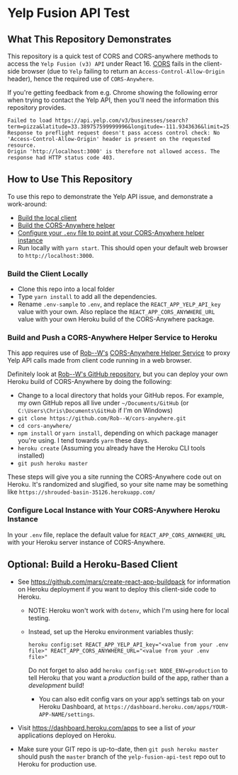 # Yelp Fusion API Test

## What This Repository Demonstrates

This repository is a quick test of CORS and CORS-anywhere methods to access the `Yelp Fusion (v3) API` under React 16. [CORS](https://developer.mozilla.org/en-US/docs/Web/HTTP/CORS) fails in the client-side browser (due to `Yelp` failing to return an `Access-Control-Allow-Origin` header), hence the required use of `CORS-Anywhere`.

If you're getting feedback from e.g. Chrome showing the following error when trying to contact the Yelp API, then you'll need the information this repository provides.

```text
Failed to load https://api.yelp.com/v3/businesses/search?term=pizza&latitude=33.389757599999996&longitude=-111.9343636&limit=25:
Response to preflight request doesn't pass access control check: No 'Access-Control-Allow-Origin' header is present on the requested resource.
Origin 'http://localhost:3000' is therefore not allowed access. The response had HTTP status code 403.
```

## How to Use This Repository

To use this repo to demonstrate the Yelp API issue, and demonstrate a work-around:

* [Build the local client](#build-the-client-locally)
* [Build the CORS-Anywhere helper](#build-and-push-a-cors-anywhere-helper-service-to-heroku)
* [Configure your `.env` file to point at your CORS-Anywhere helper instance](#configure-local-instance-with-your-cors-anywhere-heroku-instance)
* Run locally with `yarn start`. This should open your default web browser to `http://localhost:3000`.

### Build the Client Locally

* Clone this repo into a local folder
* Type `yarn install` to add all the dependencies.
* Rename `.env-sample` to `.env`, and replace the `REACT_APP_YELP_API_key` value with your own. Also replace the `REACT_APP_CORS_ANYWHERE_URL` value with your own Heroku build of the CORS-Anywhere package.

### Build and Push a CORS-Anywhere Helper Service to Heroku

This app requires use of [Rob--W's](https://github.com/Rob--W/cors-anywhere/) [CORS-Anywhere Helper Service](https://cors-anywhere.herokuapp.com/) to proxy Yelp API calls made from client code running in a web browser.

Definitely look at [Rob--W's GitHub repository](https://github.com/Rob--W/cors-anywhere/), but you can deploy your own Heroku build of CORS-Anywhere by doing the following:

* Change to a local directory that holds your GitHub repos. For example, my own GitHub repos all live under `~/Documents/GitHub` (or `C:\Users\Chris\Documents\GitHub` if I'm on Windows)
* `git clone https://github.com/Rob--W/cors-anywhere.git`
* `cd cors-anywhere/`
* `npm install` or `yarn install`, depending on which package manager you're using. I tend towards `yarn` these days.
* `heroku create` (Assuming you already have the Heroku CLI tools installed)
* `git push heroku master`

These steps will give you a site running the CORS-Anywhere code out on Heroku. It's randomized and slugified, so your site name may be something like `https://shrouded-basin-35126.herokuapp.com/`

### Configure Local Instance with Your CORS-Anywhere Heroku Instance

In your `.env` file, replace the default value for `REACT_APP_CORS_ANYWHERE_URL` with your Heroku server instance of CORS-Anywhere.

## Optional: Build a Heroku-Based Client

* See https://github.com/mars/create-react-app-buildpack for information on Heroku deployment if you want to deploy this client-side code to Heroku.

  * NOTE: Heroku won't work with `dotenv`, which I'm using here for local testing.
  * Instead, set up the Heroku environment variables thusly:

    ```text
    heroku config:set REACT_APP_YELP_API_key="<value from your .env file>" REACT_APP_CORS_ANYWHERE_URL="<value from your .env file>"
    ```

    Do not forget to also add `heroku config:set NODE_ENV=production` to tell Heroku that you want a _production_ build of the app, rather than a _development_ build!

    * You can also edit config vars on your app’s settings tab on your Heroku Dashboard, at `https://dashboard.heroku.com/apps/YOUR-APP-NAME/settings`.

* Visit https://dashboard.heroku.com/apps to see a list of _your_ applications deployed on Heroku.

* Make sure your GIT repo is up-to-date, then `git push heroku master` should push the `master` branch of the `yelp-fusion-api-test` repo out to Heroku for production use.
